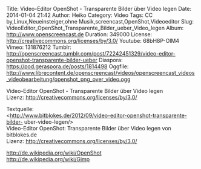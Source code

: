 Title: Video-Editor OpenShot - Transparente Bilder über Video legen
Date: 2014-01-04 21:42
Author: Heiko
Category: Video
Tags: CC by,Linux,Neueinsteiger,ohne Musik,screencast,OpenShot,Videoeditor
Slug: VideoEditor_OpenShot_Transparente_Bilder_ueber_Video_legen
Album: http://www.openscreencast.de
Duration: 349000
License: http://creativecommons.org/licenses/by/3.0/
Youtube: 68bH8P-OlM4
Vimeo: 131876212
Tumblr: http://openscreencast.tumblr.com/post/72242451329/video-editor-openshot-transparente-bilder-ueber
Diaspora: https://pod.geraspora.de/posts/1814498
Oggfile: http://www.librecontent.de/openscreencast/videos/openscreencast_videos_videobearbeitung/openshot_png_over_video.ogg

Video-Editor OpenShot - Transparente Bilder über Video legen  
Lizenz: <http://creativecommons.org/licenses/by/3.0/>  
  
Textquelle:  
<http://www.bitblokes.de/2012/09/video-editor-openshot-transparente-bilder-
uber-video-legen/>  
Video-Editor OpenShot: Transparente Bilder über Video legen von bitblokes.de  
Lizenz: <http://creativecommons.org/licenses/by/3.0/>  
  
<http://de.wikipedia.org/wiki/OpenShot>  
<http://de.wikipedia.org/wiki/Gimp>

